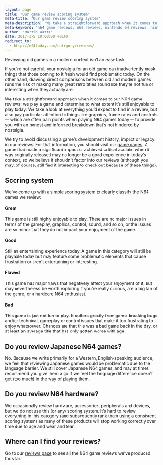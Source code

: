 ```yaml
---
layout: page
title: "Our game review scoring system"
meta-title: "Our game review scoring system"
meta-description: "We take a straightforward approach when it comes to our N64 game reviews: we play a game and determine to what extent it’s still enjoyable to play today."
meta-keyword: "n64 game reviews, n64 reviews, nintendo 64 reviews, nintendo 64 game reviews"
author: "Martin Watts"
date: 2017-3-5 10:00:00 +0100
redirect_to:
  - http://n64today.com/category/reviews/
---
```


Reviewing old games in a modern context isn’t an easy task.

If you’re not careful, your nostalgia for an old game can inadvertently mask things that those coming to it fresh would find problematic today. On the other hand, drawing direct comparisons between old and modern games runs the risk of making many great retro titles sound like they’re not fun or interesting when they actually are.

We take a straightforward approach when it comes to our N64 game reviews: we play a game and determine to what extent it’s still enjoyable to play today. We take a look at everything you’d expect to find in a review, but also pay particular attention to things like graphics, frame rates and controls -- which are often pain points when playing N64 games today -- to provide you with an honest and informed breakdown that’s not hindered by nostalgia.

We try to avoid discussing a game’s development history, impact or legacy in our reviews. For that information, you should visit our [game pages](/games). A game that made a significant impact or achieved critical acclaim when it was originally released may no longer be a good experience in today’s context, so we believe it shouldn’t factor into our reviews (although you may, of course, still find it interesting to check out because of these things).

## Scoring system ##

We’ve come up with a simple scoring system to clearly classify the N64 games we review:

<h4>Great</h4>
<div class="score score--explained">
  <div class="score__great"></div>
</div>
<p>This game is still highly enjoyable to play. There are no major issues in terms of the gameplay, graphics, control, sound, and so on, or the issues are so minor that they do not impact your enjoyment of the game.</p>
<h4>Good</h4>
<div class="score score--explained">
  <div class="score__good"></div>
</div>
<p>Still an entertaining experience today. A game in this category will still be playable today but may feature some problematic elements that cause frustration or aren’t entertaining or interesting.</p>
<h4>Flawed</h4>
<div class="score score--explained">
  <div class="score__flawed"></div>
</div>
<p>This game has major flaws that negatively affect your enjoyment of it, but may nevertheless be worth exploring if you’re really curious, are a big fan of the genre, or a hardcore N64 enthusiast.</p>
<h4>Bad</h4>
<div class="score score--explained">
  <div class="score__bad"></div>
</div>
<p>This game is just not fun to play. It suffers greatly from game-breaking bugs and/or technical, gameplay or control issues that make it too frustrating to enjoy whatsoever. Chances are that this was a bad game back in the day, or at least an average title that has only gotten worse with age.</p>

## Do you review Japanese N64 games? ##

No. Because we write primarily for a Western, English-speaking audience, we feel that reviewing Japanese games would be problematic due to the language barrier. We still cover Japanese N64 games, and may at times recommend you give them a go if we feel the language difference doesn’t get (too much) in the way of playing them.

## Do you review N64 hardware? ##

We occasionally review hardware, accessories, peripherals and devices, but we do not use this (or any) scoring system. It’s hard to review everything in this category (and subsequently rank them using a consistent scoring system) as many of these products will stop working correctly over time due to age and wear and tear.

## Where can I find your reviews? ##

Go to our [reviews page](/reviews) to see all the N64 game reviews we’ve produced thus far.
